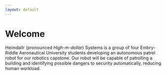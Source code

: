 ```yaml
---
layout: default
---
```


# Welcome

Heimdallr (pronounced _High-m-dollar_) Systems is a group of four Embry-Riddle Aeronautical University students
developing an autonomous patrol robot for our robotics capstone. Our robot will be capable of patrolling a building
and identifying possible dangers to security automatically, reducing human workload.
